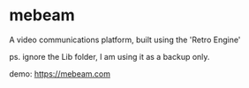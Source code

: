 # mebeam
A video communications platform, built using the 'Retro Engine'

ps. ignore the Lib folder, I am using it as a backup only.

demo: https://mebeam.com

